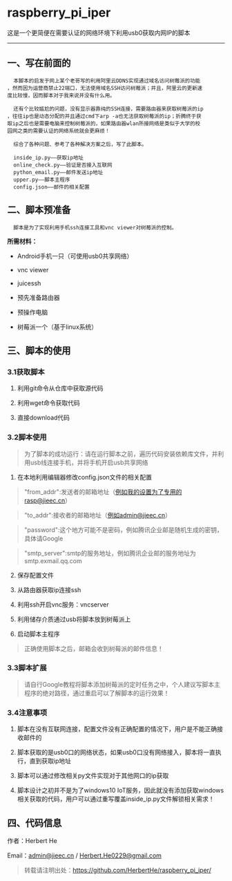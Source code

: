 # raspberry_pi_iper
这是一个更简便在需要认证的网络环境下利用usb0获取内网IP的脚本
***

## 一、写在前面的

      本脚本的启发于网上某个老哥写的利用阿里云DDNS实现通过域名访问树莓派的功能
    ，然而因为运营商禁止22端口，无法使用域名SSH访问树莓派；并且，阿里云的更新速
    度比较慢，因而脚本对于我来说并没有什么用。

      还有个比较尴尬的问题，没有显示器靠纯的SSH连接，需要路由器来获取树莓派的ip
    ，往往ip也是动态分配的并且通过cmd下arp -a也无法获取树莓派的ip；折腾终于获
    取ip之后也是需要电脑来控制树莓派的，如果路由器wlan所接网络是类似于大学的校
    园网之类的需要认证的网络系统就会更麻烦！

      综合了各种问题、参考了各种解决方案之后，写了此脚本。
      
      inside_ip.py——获取ip地址
      online_check.py——验证是否接入互联网
      python_email.py——邮件发送ip地址
      upper.py——脚本主程序
      config.json——邮件的相关配置

## 二、脚本预准备

      脚本是为了实现利用手机ssh连接工具和vnc viewer对树莓派的控制。
      
**所需材料：**

* Android手机一只（可使用usb0共享网络）

* vnc viewer

* juicessh

* 预先准备路由器

* 预操作电脑

* 树莓派一个（基于linux系统）


## 三、脚本的使用

### 3.1获取脚本

1. 利用git命令从仓库中获取源代码

2. 利用wget命令获取代码

3. 直接download代码

### 3.2脚本使用

> 为了脚本的成功运行：请在运行脚本之前，遍历代码安装依赖库文件，并利用usb线连接手机，并将手机开启usb共享网络

1. 在本地利用编辑器修改config.json文件的相关配置

> "from_addr":发送者的邮箱地址（例如我的设置为了专用的rasp@jieec.cn）

> "to_addr":接收者的邮箱地址（例如admin@jieec.cn）

> "password":这个地方可能不是密码，例如腾讯企业邮是随机生成的密钥，具体请Google

> "smtp_server":smtp的服务地址，例如腾讯企业邮的服务地址为smtp.exmail.qq.com

2. 保存配置文件

3. 从路由器获取ip连接ssh

4. 利用ssh开启vnc服务：vncserver

5. 利用储存介质通过usb将脚本放到树莓派上

6. 启动脚本主程序

> 正确使用脚本之后，邮箱会收到树莓派的邮件信息！

### 3.3脚本扩展 

> 请自行Google教程将脚本添加树莓派的定时任务之中，个人建议写脚本主程序的绝对路径，通过重启可以了解脚本的运行效果！

### 3.4注意事项

1. 脚本在没有互联网连接，配置文件没有正确配置的情况下，用户是不能正确接收邮件的

2. 脚本获取的是usb0口的网络状态，如果usb0口没有网络接入，脚本将一直执行，直到获取ip地址

3. 脚本可以通过修改相关py文件实现对于其他网口的ip获取

4. 脚本设计之初并不是为了windows10 IoT服务，因此就没有添加获取windows相关获取的代码，用户可以通过重写覆盖inside_ip.py文件解锁相关需求！

## 四、代码信息

作者：Herbert He

Email：admin@jieec.cn / Herbert.He0229@gmail.com


> 转载请注明出处：https://github.com/HerbertHe/raspberry_pi_iper/
